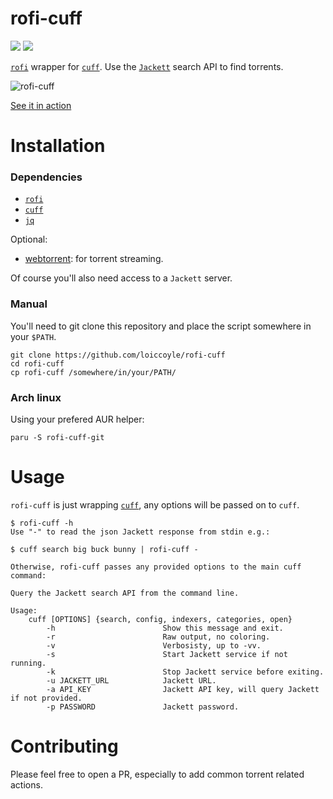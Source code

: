 # rofi-cuff
<a href="./LICENSE.md"><img src="https://img.shields.io/badge/license-MIT-blue.svg"></a>
<a href="https://aur.archlinux.org/packages/rofi-cuff-git/"><img src="https://img.shields.io/aur/version/rofi-cuff-git"></a>

[`rofi`](https://github.com/davatorium/rofi) wrapper for [`cuff`](https://github.com/loiccoyle/cuff). Use the [`Jackett`](https://github.com/jackett/jackett) search API to find torrents.

![rofi-cuff](https://i.imgur.com/Fb2wh45.png)

[See it in action](https://imgur.com/7roVMqQ)

# Installation

### Dependencies

* [`rofi`](https://github.com/davatorium/rofi)
* [`cuff`](https://github.com/loiccoyle/cuff)
* [`jq`](https://github.com/stedolan/jq)

Optional:
* [webtorrent](https://github.com/webtorrent/webtorrent): for torrent streaming.

Of course you'll also need access to a `Jackett` server.

### Manual

You'll need to git clone this repository and place the script somewhere in your `$PATH`.
```
git clone https://github.com/loiccoyle/rofi-cuff
cd rofi-cuff
cp rofi-cuff /somewhere/in/your/PATH/
```

### Arch linux

Using your prefered AUR helper:
```
paru -S rofi-cuff-git
```

# Usage

`rofi-cuff` is just wrapping [`cuff`](https://github.com/loiccoyle/cuff), any options will be passed on to `cuff`.

```
$ rofi-cuff -h
Use "-" to read the json Jackett response from stdin e.g.:

$ cuff search big buck bunny | rofi-cuff -

Otherwise, rofi-cuff passes any provided options to the main cuff command:

Query the Jackett search API from the command line.

Usage:
    cuff [OPTIONS] {search, config, indexers, categories, open}
        -h                        Show this message and exit.
        -r                        Raw output, no coloring.
        -v                        Verbosisty, up to -vv.
        -s                        Start Jackett service if not running.
        -k                        Stop Jackett service before exiting.
        -u JACKETT_URL            Jackett URL.
        -a API_KEY                Jackett API key, will query Jackett if not provided.
        -p PASSWORD               Jackett password.
```

# Contributing

Please feel free to open a PR, especially to add common torrent related actions.
